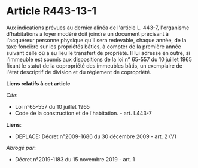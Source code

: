 # Article R443-13-1

Aux indications prévues au dernier alinéa de l'article L. 443-7, l'organisme d'habitations à loyer modéré doit joindre un
document précisant à l'acquéreur personne physique qu'il sera redevable, chaque année, de la taxe foncière sur les propriétés
bâties, à compter de la première année suivant celle où a eu lieu le transfert de propriété. Il lui adresse en outre, si
l'immeuble est soumis aux dispositions de la loi n° 65-557 du 10 juillet 1965 fixant le statut de la copropriété des
immeubles bâtis, un exemplaire de l'état descriptif de division et du règlement de copropriété.

**Liens relatifs à cet article**

_Cite_:

  - Loi n°65-557 du 10 juillet 1965
  - Code de la construction et de l'habitation. - art. L443-7

**Liens**:

  - DEPLACE: Décret n°2009-1686 du 30 décembre 2009 - art. 2 (V)

_Abrogé par_:

  - Décret n°2019-1183 du 15 novembre 2019 - art. 1
